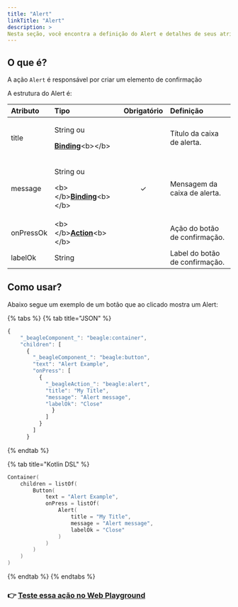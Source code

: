 ```yaml
---
title: "Alert"
linkTitle: "Alert"
description: >
Nesta seção, você encontra a definição do Alert e detalhes de seus atributos.
---
```


## O que é?

A ação `Alert` é responsável por criar um elemento de confirmação

A estrutura do Alert é:

<table>
  <thead>
    <tr>
      <th style="text-align:left"><b>Atributo</b>
      </th>
      <th style="text-align:left"><b>Tipo</b>
      </th>
      <th style="text-align:center">Obrigat&#xF3;rio</th>
      <th style="text-align:left"><b>Defini&#xE7;&#xE3;o</b>
      </th>
    </tr>
  </thead>
  <tbody>
    <tr>
      <td style="text-align:left">title</td>
      <td style="text-align:left">
        <p>String ou</p>
        <p><a href="../contexto.md#bindings"><b>Binding</b></a>&lt;b&gt;&lt;/b&gt;</p>
      </td>
      <td style="text-align:center"></td>
      <td style="text-align:left">T&#xED;tulo da caixa de alerta.</td>
    </tr>
    <tr>
      <td style="text-align:left">message</td>
      <td style="text-align:left">
        <p>String ou</p>
        <p>&lt;b&gt;&lt;/b&gt;<a href="../contexto.md#bindings"><b>Binding</b></a>&lt;b&gt;&lt;/b&gt;</p>
      </td>
      <td style="text-align:center">&#x2713;</td>
      <td style="text-align:left">Mensagem da caixa de alerta.</td>
    </tr>
    <tr>
      <td style="text-align:left">onPressOk</td>
      <td style="text-align:left">&lt;b&gt;&lt;/b&gt;<a href="https://docs.usebeagle.io/api/api-acoes"><b>Action</b></a>&lt;b&gt;&lt;/b&gt;</td>
      <td
      style="text-align:center"></td>
        <td style="text-align:left">A&#xE7;&#xE3;o do bot&#xE3;o de confirma&#xE7;&#xE3;o.</td>
    </tr>
    <tr>
      <td style="text-align:left">labelOk</td>
      <td style="text-align:left">String</td>
      <td style="text-align:center"></td>
      <td style="text-align:left">Label do bot&#xE3;o de confirma&#xE7;&#xE3;o.</td>
    </tr>
  </tbody>
</table>

## Como usar?

Abaixo segue um exemplo de um botão que ao clicado mostra um Alert:

{% tabs %}
{% tab title="JSON" %}
```javascript
{
    "_beagleComponent_": "beagle:container",
    "children": [
      {
        "_beagleComponent_": "beagle:button",
        "text": "Alert Example",
        "onPress": [
          {
            "_beagleAction_": "beagle:alert",
            "title": "My Title",
            "message": "Alert message",
            "labelOk": "Close"
              }
            ]
          }
        ]
      }
```
{% endtab %}

{% tab title="Kotlin DSL" %}
```kotlin
Container(
    children = listOf(
        Button(
            text = "Alert Example",
            onPress = listOf(
                Alert(
                    title = "My Title",
                    message = "Alert message",
                    labelOk = "Close"
                )
            )
        )
    )
)
```
{% endtab %}
{% endtabs %}

###  👉 [Teste essa ação no Web Playground](https://beagle-playground.netlify.app/#/demo/default-components/button.json)​


